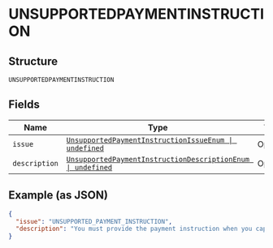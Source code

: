 
# UNSUPPORTEDPAYMENTINSTRUCTION

## Structure

`UNSUPPORTEDPAYMENTINSTRUCTION`

## Fields

| Name | Type | Tags | Description |
|  --- | --- | --- | --- |
| `issue` | [`UnsupportedPaymentInstructionIssueEnum \| undefined`](../../doc/models/unsupported-payment-instruction-issue-enum.md) | Optional | - |
| `description` | [`UnsupportedPaymentInstructionDescriptionEnum \| undefined`](../../doc/models/unsupported-payment-instruction-description-enum.md) | Optional | - |

## Example (as JSON)

```json
{
  "issue": "UNSUPPORTED_PAYMENT_INSTRUCTION",
  "description": "You must provide the payment instruction when you capture an authorized payment for `intent=AUTHORIZE`. For details, see <a href=\"/docs/api/payments/v2/#authorizations_capture\">Capture authorization</a>. For `intent=CAPTURE`, send the payment instruction when you create the order."
}
```

